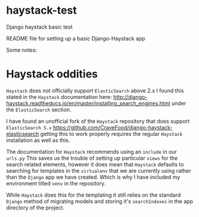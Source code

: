 # haystack-test
Django haystack basic test

README file for setting up a basic Django-Haystack app

Some notes:

# Haystack oddities

`Haystack` does not officially support `ElasticSearch` above 2.x I found this stated in the `Haystack` documentation here: http://django-haystack.readthedocs.io/en/master/installing_search_engines.html
under the `ElasticSearch` section.

I have found an unofficial fork of the `Haystack` repository that does support `ElasticSearch 5.x`
https://github.com/CraveFood/django-haystack-elasticsearch getting this to work properly requires the regular `Haystack` installation as well as this.

The documentation for `Haystack` recommends using an `include` in our `urls.py`
This saves us the trouble of setting up particular `views` for the search related elements, however it does mean that `Haystack` defaults to searching for templates in the `virtualenv` that we are currently using rather than the `Django` app we have created. Which is why I have included my environment titled `venv` in the repository.

While `Haystack` does this for the templating it still relies on the standard `Django` method of migrating models and storing it's `searchIndexes` in the app directory of the project.
